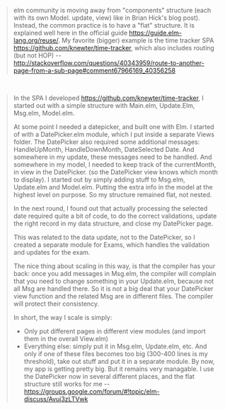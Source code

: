 > elm community is moving away from "components" structure (each with its own Model. update, view) like in Brian Hick's blog post). Instead, the common practice is to have a "flat" structure. It is explained well here in the official guide https://guide.elm-lang.org/reuse/. My favorite (bigger) example is the time tracker SPA https://github.com/knewter/time-tracker, which also includes routing (but not HOP)
> -- http://stackoverflow.com/questions/40343959/route-to-another-page-from-a-sub-page#comment67966169_40356258

<br>

> In the SPA I developed https://github.com/knewter/time-tracker, I started out with a simple structure with Main.elm, Update.Elm, Msg.elm, Model.elm.
>
> At some point I needed a datepicker, and built one with Elm. I started of with a DatePicker.elm module, which I put inside a separate Views folder.
The DatePicker also required some additional messages: HandleUpMonth, HandleDownMonth, DateSelected Date. And somewhere in my update, these messages need to be handled. And somewhere in my model, I needed to keep track of the currentMonth, in view in the DatePicker. (so the DatePicker view knows which month to display).
I started out by simply adding stuff to Msg.elm, Update.elm and Model.elm.
Putting the extra info in the model at the highest level on purpose. So my structure remained flat, not nested.
>
> In the next round, I found out that actually processing the selected date required quite a bit of code, to do the correct validations, update the right record in my data structure, and close my DatePicker page.
>
> This was related to the data update, not to the DatePicker, so I created a separate module for Exams, which handles the validation and updates for the exam.
>
> The nice thing about scaling in this way, is that the compiler has your back: once you add messages in Msg.elm, the compiler will complain that you need to change something in your Update.elm, because not all Msg are handled there. So it is not a big deal that your DatePicker view function and the related Msg are in different files. The compiler will protect their consistency.
>
> In short, the way I scale is simply:
> - Only put different pages in different view modules (and import them in the overall View.elm)
> - Everything else: simply put it in Msg.elm, Update.elm, etc. And only if one of these files becomes too big (300-400 lines is my threshold), take out stuff and put it in a separate module.
> By now, my app is getting pretty big. But it remains very managable.
I use the DatePicker now in several different places, and the flat structure still works for me
> -- https://groups.google.com/forum/#!topic/elm-discuss/Avuj3zLTVwk
